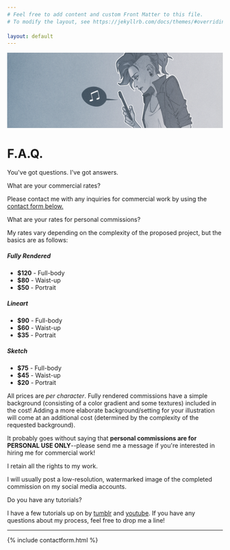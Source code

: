 ```yaml
---
# Feel free to add content and custom Front Matter to this file.
# To modify the layout, see https://jekyllrb.com/docs/themes/#overriding-theme-defaults

layout: default
---
```

<div class="container-fluid ml-0 mr-0 pl-0 pr-0 pb-0" id="top-container-gallery">
    <div class="row">
                <div class="card col-12" id="gallery-frame">
                    <img class="card-img-top" src="/assets/FAQ_header.png" alt="Card image cap">
                </div>
    </div>
</div>

<div class="container px-lg-3 px-md-3 px-5">
<div class="row mb-4 mt-5">
<div class="col-12">
<h1>F.A.Q.</h1>
<p class="lead">You've got questions.  I've got answers.</p>        
<p id="faq-q">What are your commercial rates?</p> 
        
<p>Please contact me with any inquiries for commercial work by using the <a href="#contactform">contact form below.</a></P>
                        
<p id="faq-q">What are your rates for personal commissions?</p>
<p>My rates vary depending on the complexity of the proposed project, but the basics are as follows:
        
<div class="card-deck my-3">
    <div class="card">
        <div class="card-body">
            <h5 class="card-title">Fully Rendered</h5>
            <ul class="list-group list-group-flush">
                <li class="list-group-item"><B>$120</B> - Full-body</li>
                <li class="list-group-item"><B>$80</B> - Waist-up</li>
                <li class="list-group-item"><B>$50</B> - Portrait</li>
            </ul>
        </div>
    </div>  
    <div class="card">
        <div class="card-body">
            <h5 class="card-title">Lineart</h5>
            <ul class="list-group list-group-flush">
                <li class="list-group-item"><B>$90</B> - Full-body</li>
                <li class="list-group-item"><B>$60</B> - Waist-up</li>
                <li class="list-group-item"><B>$35</B> - Portrait</li>
            </ul>
        </div>
    </div>
    <div class="card">
        <div class="card-body">
            <h5 class="card-title">Sketch</h5>
            <ul class="list-group list-group-flush">
                <li class="list-group-item"><B>$75</B> - Full-body</li>
                <li class="list-group-item"><B>$45</B> - Waist-up</li>
                <li class="list-group-item"><B>$20</B> - Portrait</li>
            </ul>
        </div>
    </div>
</div>
All prices are <I>per character</I>. Fully rendered commissions have a simple background (consisting of a color gradient and some textures) included in the cost! Adding a more elaborate background/setting for your illustration will come at an additional cost (determined by the complexity of the requested background).</P>
<P>It probably goes without saying that <B>personal commissions are for PERSONAL USE ONLY</B>--please send me a message if you're interested in hiring me for commercial work!</P>
<P>I retain all the rights to my work.</p>
<P>I will usually post a low-resolution, watermarked image of the completed commission on my social media accounts.</P>
<p id="faq-q">Do you have any tutorials?</p>
<P>I have a few tutorials up on by <a href="http://itsmyfreakin.tumblr.com/tagged/tutorial">tumblr</a> and <a href="http://www.youtube.com/c/JakiHong">youtube</a>.  If you have any questions about my process, feel free to drop me a line!</P>
<hr class="mt-5"></div>
</div>
{% include contactform.html %}

